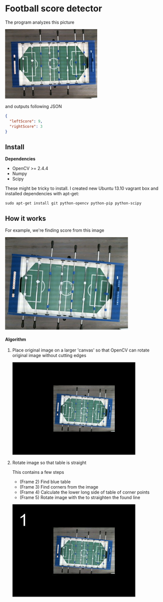 # Football score detector

The program analyzes this picture

![table](docs/table.jpg)

and outputs following JSON

```json
{
  "leftScore": 9,
  "rightScore": 3
}
```

## Install

**Dependencies**
- OpenCV >= 2.4.4
- Numpy
- Scipy

These might be tricky to install. I created new Ubuntu 13.10 vagrant box and installed dependencies with apt-get:

    sudo apt-get install git python-opencv python-pip python-scipy


## How it works

For example, we're finding score from this image

![](docs/algorithm/testdata.jpg)

#### Algorithm

1. Place original image on a larger 'canvas' so that OpenCV can rotate original image without cutting edges

    ![](docs/algorithm/large.jpg)

2. Rotate image so that table is straight

    This contains a few steps

    * (Frame 2) Find blue table
    * (Frame 3) Find corners from the image
    * (Frame 4) Calculate the lower long side of table of corner points
    * (Frame 5) Rotate image with the to straighten the found line

    ![](docs/algorithm/straighten-table.gif)


